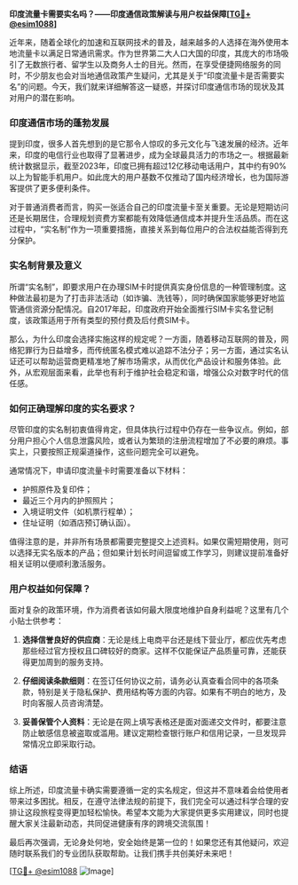 **印度流量卡需要实名吗？——印度通信政策解读与用户权益保障[[TG💪+ @esim1088](https://t.me/s/esim1088)]**

近年来，随着全球化的加速和互联网技术的普及，越来越多的人选择在海外使用本地流量卡以满足日常通讯需求。作为世界第二大人口大国的印度，其庞大的市场吸引了无数旅行者、留学生以及商务人士的目光。然而，在享受便捷网络服务的同时，不少朋友也会对当地通信政策产生疑问，尤其是关于“印度流量卡是否需要实名”的问题。今天，我们就来详细解答这一疑惑，并探讨印度通信市场的现状及其对用户的潜在影响。

### 印度通信市场的蓬勃发展

提到印度，很多人首先想到的是它那令人惊叹的多元文化与飞速发展的经济。近年来，印度的电信行业也取得了显著进步，成为全球最具活力的市场之一。根据最新统计数据显示，截至2023年，印度已拥有超过12亿移动电话用户，其中约有90%以上为智能手机用户。如此庞大的用户基数不仅推动了国内经济增长，也为国际游客提供了更多便利条件。

对于普通消费者而言，购买一张适合自己的印度流量卡至关重要。无论是短期访问还是长期居住，合理规划资费方案都能有效降低通信成本并提升生活品质。而在这过程中，“实名制”作为一项重要措施，直接关系到每位用户的合法权益能否得到充分保护。

### 实名制背景及意义

所谓“实名制”，即要求用户在办理SIM卡时提供真实身份信息的一种管理制度。这种做法最初是为了打击非法活动（如诈骗、洗钱等），同时确保国家能够更好地监管通信资源分配情况。自2017年起，印度政府开始全面推行SIM卡实名登记制度，该政策适用于所有类型的预付费及后付费SIM卡。

那么，为什么印度会选择实施这样的规定呢？一方面，随着移动互联网的普及，网络犯罪行为日益增多，而传统匿名模式难以追踪不法分子；另一方面，通过实名认证还可以帮助运营商更精准地了解市场需求，从而优化产品设计和服务体验。此外，从宏观层面来看，此举也有利于维护社会稳定和谐，增强公众对数字时代的信任感。

### 如何正确理解印度的实名要求？

尽管印度的实名制初衷值得肯定，但具体执行过程中仍存在一些争议点。例如，部分用户担心个人信息泄露风险，或者认为繁琐的注册流程增加了不必要的麻烦。事实上，只要按照正规渠道操作，这些问题完全可以避免。

通常情况下，申请印度流量卡时需要准备以下材料：
- 护照原件及复印件；
- 最近三个月内的护照照片；
- 入境证明文件（如机票行程单）；
- 住址证明（如酒店预订确认函）。

值得注意的是，并非所有场景都需要完整提交上述资料。如果仅需短期使用，则可以选择无实名版本的产品；但如果计划长时间逗留或工作学习，则建议提前准备好相关证明以便顺利激活服务。

### 用户权益如何保障？

面对复杂的政策环境，作为消费者该如何最大限度地维护自身利益呢？这里有几个小贴士供参考：

1. **选择信誉良好的供应商**：无论是线上电商平台还是线下营业厅，都应优先考虑那些经过官方授权且口碑较好的商家。这样不仅能保证产品质量可靠，还能获得更加周到的服务支持。
   
2. **仔细阅读条款细则**：在签订任何协议之前，请务必认真查看合同中的各项条款，特别是关于隐私保护、费用结构等方面的内容。如果有不明白的地方，及时向客服人员咨询清楚。

3. **妥善保管个人资料**：无论是在网上填写表格还是面对面递交文件时，都要注意防止敏感信息被盗取或滥用。建议定期检查银行账户和信用记录，一旦发现异常情况立即采取行动。

### 结语

综上所述，印度流量卡确实需要遵循一定的实名规定，但这并不意味着会给使用者带来过多困扰。相反，在遵守法律法规的前提下，我们完全可以通过科学合理的安排让这段旅程变得更加轻松愉快。希望本文能为大家提供更多实用建议，同时也提醒大家关注最新动态，共同促进健康有序的跨境交流氛围！

最后再次强调，无论身处何地，安全始终是第一位的！如果您还有其他疑问，欢迎随时联系我们的专业团队获取帮助。让我们携手共创美好未来吧！

[[TG💪+ @esim1088](https://t.me/s/esim1088) ![Image](https://i.postimg.cc/4NQfJmqS/Snipaste-2025-05-13-00-14-12.png)]